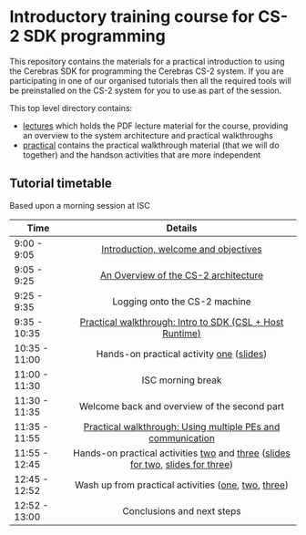 # Introductory training course for CS-2 SDK programming

This repository contains the materials for a practical introduction to using the Cerebras SDK for programming the Cerebras CS-2 system. If you are participating in one of our organised tutorials then all the required tools will be preinstalled on the CS-2 system for you to use as part of the session. 

This top level directory contains:
* [lectures](lectures) which holds the PDF lecture material for the course, providing an overview to the system architecture and practical walkthroughs
* [practical](practical) contains the practical walkthrough material (that we will do together) and the handson activities that are more independent

## Tutorial timetable

Based upon a morning session at ISC

| Time        | Details           |
| ------------- |:-------------:|
| 9:00 - 9:05      | [Introduction, welcome and objectives](https://github.com/EPCCed/cs2-sdk-training/blob/main/lectures/Welcome%20and%20overview.pdf) |
| 9:05 - 9:25      | [An Overview of the CS-2 architecture](https://github.com/EPCCed/cs2-sdk-training/blob/main/lectures/Architecture%20overview.pdf) |
| 9:25 - 9:35 | Logging onto the CS-2 machine |
| 9:35 - 10:35 | [Practical walkthrough: Intro to SDK (CSL + Host Runtime)](https://github.com/EPCCed/cs2-sdk-training/blob/main/lectures/SDK-walkthrough-part-one.pdf) |
| 10:35 - 11:00 | Hands-on practical activity [one](https://github.com/EPCCed/cs2-sdk-training/tree/main/practicals/hands-on/ex1-single-PE-GEMV) ([slides](https://github.com/EPCCed/cs2-sdk-training/blob/main/lectures/hands-on-1%2Bwashup.pdf))|
| 11:00 - 11:30 | ISC morning break |
| 11:30 - 11:35 | Welcome back and overview of the second part |
| 11:35 - 11:55 | [Practical walkthrough: Using multiple PEs and communication](https://github.com/EPCCed/cs2-sdk-training/blob/main/lectures/SDK-walkthrough-part-two.pdf)|
| 11:55 - 12:45 | Hands-on practical activities [two](https://github.com/EPCCed/cs2-sdk-training/tree/main/practicals/hands-on/ex2-multi-PE-GEMV) and [three](https://github.com/EPCCed/cs2-sdk-training/tree/main/practicals/hands-on/ex3-multi-PE-GEMV-collective) ([slides for two](https://github.com/EPCCed/cs2-sdk-training/blob/main/lectures/hands-on-2%2Bwashup.pdf), [slides for three](https://github.com/EPCCed/cs2-sdk-training/blob/main/lectures/hands-on-3%2Bwashup.pdf)) |
| 12:45 - 12:52 | Wash up from practical activities ([one](https://github.com/EPCCed/cs2-sdk-training/blob/main/lectures/hands-on-1%2Bwashup.pdf), [two](https://github.com/EPCCed/cs2-sdk-training/blob/main/lectures/hands-on-2%2Bwashup.pdf), [three](https://github.com/EPCCed/cs2-sdk-training/blob/main/lectures/hands-on-3%2Bwashup.pdf))|
| 12:52 - 13:00 | Conclusions and next steps |
